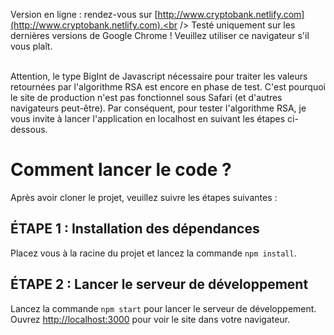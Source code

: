 Version en ligne : rendez-vous sur [http://www.cryptobank.netlify.com](http://www.cryptobank.netlify.com).<br />
Testé uniquement sur les dernières versions de Google Chrome ! Veuillez utiliser ce navigateur s'il vous plaît. <br /><br />

Attention, le type BigInt de Javascript nécessaire pour traiter les valeurs retournées par l'algorithme RSA est encore en phase de test. C'est pourquoi le site de production n'est pas fonctionnel sous Safari (et d'autres navigateurs peut-être). Par conséquent, pour tester l'algorithme RSA, je vous invite à lancer l'application en localhost en suivant les étapes ci-dessous.

# Comment lancer le code ?

Après avoir cloner le projet, veuillez suivre les étapes suivantes :

## ÉTAPE 1 : Installation des dépendances

Placez vous à la racine du projet et lancez la commande `npm install`.

## ÉTAPE 2 : Lancer le serveur de développement

Lancez la commande `npm start` pour lancer le serveur de développement.
Ouvrez [http://localhost:3000](http://localhost:3000) pour voir le site dans votre navigateur.
